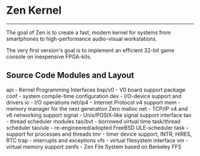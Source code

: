 # Zen Kernel
---

The goal of Zen is to create a fast, modern kernel for systems from smartphones
to high-performance audio-visual workstations.

The very first version's goal is to implement an efficient 32-bit game console
on inexpensive FPGA-kits.

## Source Code Modules and Layout

api		- Kernel Programming Interfaces
bsp/v0		- V0 board support package
conf		- system compile-time configuration
dev		- I/O-device support and drivers
io		- I/O operations
net/ip4		- Internet Protocol v4 support
mem		- memory manager for the next generation Zero malloc
net		- TCP/IP v4 and v6 networking support
signal		- Unix/POSIX-like signal support interface
tao		- thread scheduler modules
tao/bvt		- borrowed virtual time task/thread scheduler
tao/ule		- re-engineered/adopted FreeBSD ULE-scheduler
task		- support for processes and threads
tmr		- timer device support; INTR, HIRES, RTC
trap		- interrupts and exceptions
vfs		- virtual filesystem interface
vm		- virtual memory support
zenfs		- Zen File System based on Berkeley FFS

